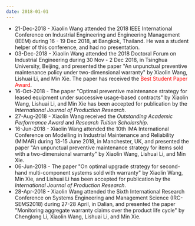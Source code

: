```yaml
---
date: 2018-01-01
---
```

<ul>
  <li>21-Dec-2018 - Xiaolin Wang attended the 2018 IEEE International Conference on Industrial Engineering and Engineering Management (IEEM) during 16 - 19 Dec 2018, at Bangkok, Thailand. He was a student helper of this conference, and had no presentation.</li>
  <li>03-Dec-2018 - Xiaolin Wang attended the 2018 Doctoral Forum on Industrial Engineering during 30 Nov - 2 Dec 2018, in Tsinghua University, Beijing, and presented the paper "An unpunctual preventive maintenance policy under two-dimensional warranty" by Xiaolin Wang, Lishuai Li, and Min Xie. ​The paper has received the <font color="#FF0000">Best Student Paper Award</font>.</li>
  <li>16-Oct-2018 - The paper "Optimal preventive maintenance strategy for leased equipment under successive usage-based contracts" by Xiaolin Wang, Lishuai Li, and Min Xie has been accepted for publication by the <i>International Journal of Production Research</i>.</li>
  <li>27-Aug-2018 - Xiaolin Wang received the <i>Outstanding Academic Performance Award</i> and <i>Research Tuition Scholarship</i>.</li>
  <li>16-Jun-2018 - Xiaolin Wang attended the 10th IMA International Conference on Modelling in Industrial Maintenance and Reliability (MIMAR) during 13-15 June 2018, in Manchester, UK, and presented the paper "An unpunctual preventive maintenance strategy for items sold with a two-dimensional warranty" by Xiaolin Wang, Lishuai Li, and Min Xie.</li>
  <li>06-Jun-2018 - The paper "On optimal upgrade strategy for second-hand multi-component systems sold with warranty" by Xiaolin Wang, Min Xie, and Lishuai Li has been accepted for publication by the <i>International Journal of Production Research</i>.</li>
  <li>28-Apr-2018 - Xiaolin Wang attended the Sixth International Research Conference on Systems Engineering and Management Science (IRC-SEMS2018) during 27-28 April, in Dalian, and presented the paper "Monitoring aggregate warranty claims over the product life cycle" by Chenglong Li, Xiaolin Wang, Lishuai Li, and Min Xie.</li>
<ul>
